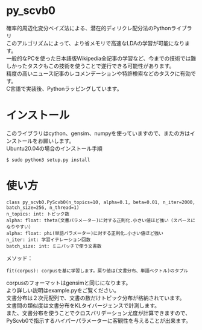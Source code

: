 # py_scvb0
確率的周辺化変分ベイズ法による、潜在的ディリクレ配分法のPythonライブラリ  
このアルゴリズムによって、より省メモリで高速なLDAの学習が可能になります。  
一般的なPCを使った日本語版Wikipedia全記事の学習など、今までの技術では難しかったタスクもこの技術を使うことで遂行できる可能性があります。  
精度の高いニュース記事のレコメンデーションや特許検索などのタスクに有効です。  
C言語で実装後、Pythonラッピングしています。  
# インストール
このライブラリはcython、gensim、numpyを使っていますので、またの方はインストールをお願いします。  
Ubuntu20.04の場合のインストール手順
```
$ sudo python3 setup.py install 
```
# 使い方
```
class py_scvb0.PyScvb0(n_topics=10, alpha=0.1, beta=0.01, n_iter=2000, batch_size=256, n_thread=1)
n_topics: int: トピック数
alpha: float: theta(文書パラメーター)に対する正則化.小さい値ほど強い（スパースになりやすい）
alpha: float: phi(単語パラメーター)に対する正則化.小さい値ほど強い
n_iter: int: 学習イテレーション回数
batch_size: int: ミニバッチで使う文書数
```
メソッド：
```
fit(corpus): corpusを基に学習します。戻り値は(文書分布、単語ベクトル)のタプル
```
corpusのフォーマットはgensimと同じになります。  
より詳しい説明はexample.pyをご覧ください。  
文書分布は２次元配列で、文書の数だけトピック分布が格納されています。  
文書間の類似度は文書分布をKLタイバージェンスで計測します。  
また、文書分布を使うことでクロスバリデーション尤度が計算できますので、PyScvb0で指示するハイパーパラメーターに客観性を与えることが出来ます。
